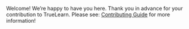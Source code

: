 Welcome! We’re happy to have you here. Thank you in advance for your contribution to TrueLearn.
Please see: [Contributing Guide](https://truelearn.readthedocs.io/en/latest/dev/index.html) for more information!